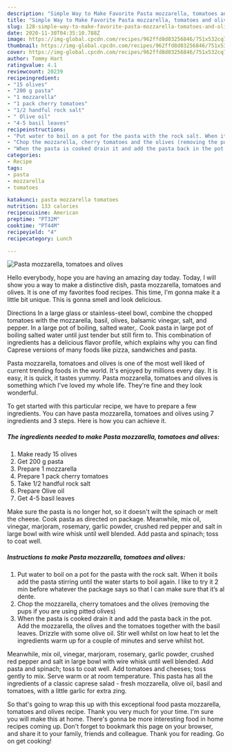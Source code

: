 ```yaml
---
description: "Simple Way to Make Favorite Pasta mozzarella, tomatoes and olives"
title: "Simple Way to Make Favorite Pasta mozzarella, tomatoes and olives"
slug: 128-simple-way-to-make-favorite-pasta-mozzarella-tomatoes-and-olives
date: 2020-11-30T04:35:10.788Z
image: https://img-global.cpcdn.com/recipes/962ffd8d03256846/751x532cq70/pasta-mozzarella-tomatoes-and-olives-recipe-main-photo.jpg
thumbnail: https://img-global.cpcdn.com/recipes/962ffd8d03256846/751x532cq70/pasta-mozzarella-tomatoes-and-olives-recipe-main-photo.jpg
cover: https://img-global.cpcdn.com/recipes/962ffd8d03256846/751x532cq70/pasta-mozzarella-tomatoes-and-olives-recipe-main-photo.jpg
author: Tommy Hart
ratingvalue: 4.1
reviewcount: 20239
recipeingredient:
- "15 olives"
- "200 g pasta"
- "1 mozzarella"
- "1 pack cherry tomatoes"
- "1/2 handful rock salt"
- " Olive oil"
- "4-5 basil leaves"
recipeinstructions:
- "Put water to boil on a pot for the pasta with the rock salt. When it boils add the pasta stirring until the water starts to boil again. I like to try it 2 min before whatever the package says so that I can make sure that it’s al dente."
- "Chop the mozzarella, cherry tomatoes and the olives (removing the pups if you are using pitted olives)"
- "When the pasta is cooked drain it and add the pasta back in the pot. Add the mozzarella, the olives and the tomatoes together with the basil leaves. Drizzle with some olive oil. Stir well whilst on low heat to let the ingredients warm up for a couple of minutes and serve whilst hot."
categories:
- Recipe
tags:
- pasta
- mozzarella
- tomatoes

katakunci: pasta mozzarella tomatoes 
nutrition: 133 calories
recipecuisine: American
preptime: "PT32M"
cooktime: "PT44M"
recipeyield: "4"
recipecategory: Lunch

---
```



![Pasta mozzarella, tomatoes and olives](https://img-global.cpcdn.com/recipes/962ffd8d03256846/751x532cq70/pasta-mozzarella-tomatoes-and-olives-recipe-main-photo.jpg)

Hello everybody, hope you are having an amazing day today. Today, I will show you a way to make a distinctive dish, pasta mozzarella, tomatoes and olives. It is one of my favorites food recipes. This time, I'm gonna make it a little bit unique. This is gonna smell and look delicious.

Directions In a large glass or stainless-steel bowl, combine the chopped tomatoes with the mozzarella, basil, olives, balsamic vinegar, salt, and pepper. In a large pot of boiling, salted water,. Cook pasta in large pot of boiling salted water until just tender but still firm to. This combination of ingredients has a delicious flavor profile, which explains why you can find Caprese versions of many foods like pizza, sandwiches and pasta.

Pasta mozzarella, tomatoes and olives is one of the most well liked of current trending foods in the world. It's enjoyed by millions every day. It is easy, it is quick, it tastes yummy. Pasta mozzarella, tomatoes and olives is something which I've loved my whole life. They're fine and they look wonderful.


To get started with this particular recipe, we have to prepare a few ingredients. You can have pasta mozzarella, tomatoes and olives using 7 ingredients and 3 steps. Here is how you can achieve it.

<!--inarticleads1-->

##### The ingredients needed to make Pasta mozzarella, tomatoes and olives:

1. Make ready 15 olives
1. Get 200 g pasta
1. Prepare 1 mozzarella
1. Prepare 1 pack cherry tomatoes
1. Take 1/2 handful rock salt
1. Prepare  Olive oil
1. Get 4-5 basil leaves


Make sure the pasta is no longer hot, so it doesn&#39;t wilt the spinach or melt the cheese. Cook pasta as directed on package. Meanwhile, mix oil, vinegar, marjoram, rosemary, garlic powder, crushed red pepper and salt in large bowl with wire whisk until well blended. Add pasta and spinach; toss to coat well. 

<!--inarticleads2-->

##### Instructions to make Pasta mozzarella, tomatoes and olives:

1. Put water to boil on a pot for the pasta with the rock salt. When it boils add the pasta stirring until the water starts to boil again. I like to try it 2 min before whatever the package says so that I can make sure that it’s al dente.
1. Chop the mozzarella, cherry tomatoes and the olives (removing the pups if you are using pitted olives)
1. When the pasta is cooked drain it and add the pasta back in the pot. Add the mozzarella, the olives and the tomatoes together with the basil leaves. Drizzle with some olive oil. Stir well whilst on low heat to let the ingredients warm up for a couple of minutes and serve whilst hot.


Meanwhile, mix oil, vinegar, marjoram, rosemary, garlic powder, crushed red pepper and salt in large bowl with wire whisk until well blended. Add pasta and spinach; toss to coat well. Add tomatoes and cheeses; toss gently to mix. Serve warm or at room temperature. This pasta has all the ingredients of a classic caprese salad - fresh mozzarella, olive oil, basil and tomatoes, with a little garlic for extra zing. 

So that's going to wrap this up with this exceptional food pasta mozzarella, tomatoes and olives recipe. Thank you very much for your time. I'm sure you will make this at home. There's gonna be more interesting food in home recipes coming up. Don't forget to bookmark this page on your browser, and share it to your family, friends and colleague. Thank you for reading. Go on get cooking!
